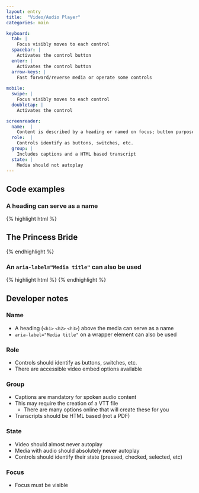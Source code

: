 ```yaml
---
layout: entry
title:  "Video/Audio Player"
categories: main

keyboard:
  tab: |
    Focus visibly moves to each control
  spacebar: |
    Activates the control button
  enter: |
    Activates the control button
  arrow-keys: |
    Fast forward/reverse media or operate some controls
          
mobile:
  swipe: |
    Focus visibly moves to each control
  doubletap: |
    Activates the control

screenreader:
  name:  |
    Content is described by a heading or named on focus; button purpose is clear
  role:  |
    Controls identify as buttons, switches, etc.
  group: |
    Includes captions and a HTML based transcript
  state: |
    Media should not autoplay
---
```



## Code examples

### A heading can serve as a name
{% highlight html %}
<h2>The Princess Bride</h2>
<video-embed>
</video-embed>
{% endhighlight %}

### An `aria-label="Media title"` can also be used
{% highlight html %}
<video-embed aria-label="The Princess Bride"></video-embed>
{% endhighlight %}

## Developer notes

### Name
- A heading (`<h1>` `<h2>` `<h3>`) above the media can serve as a name 
- `aria-label="Media title"` on a wrapper element can also be used

### Role
- Controls should identify as buttons, switches, etc.
- There are accessible video embed options available

### Group
- Captions are mandatory for spoken audio content
- This may require the creation of a VTT file
  - There are many options online that will create these for you
- Transcripts should be HTML based (not a PDF)

### State
- Video should almost never autoplay
- Media with audio should absolutely **never** autoplay
- Controls should identify their state (pressed, checked, selected, etc)

### Focus
- Focus must be visible
